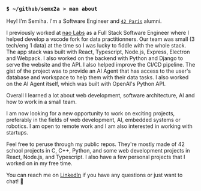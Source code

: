 ### `$ ~/github/semx2a > man about`

Hey! I'm Semiha. I'm a Software Engineer and [`42 Paris`](https://42.fr/) alumni.

I previously worked at [nao Labs](https://getnao.io) as a Full Stack Software Engineer where I helped develop a vscode fork for data practitionners. Our team was small (3 tech/eng 1 data) at the time so I was lucky to fiddle with the whole stack. The app stack was built with React, Typescript, Node.js, Express, Electron and Webpack. I also worked on the backend with Python and Django to serve the website and the API. I also helped improve the CI/CD pipeline. The gist of the project was to provide an AI Agent that has access to the user's database and workspace to help them with their data tasks. I also worked on the AI Agent itself, which was built with OpenAI's Python API.

Overall I learned a lot about web development, software architecture, AI and how to work in a small team.

I am now looking for a new opportunity to work on exciting projects, preferably in the fields of web development, AI, embedded systems or robotics. I am open to remote work and I am also interested in working with startups.

Feel free to peruse through my public repos. They're mostly made of 42 school projects in C, C++, Python, and some web development projects in React, Node.js, and Typescript. I also have a few personal projects that I worked on in my free time.

You can reach me on [LinkedIn](https://www.linkedin.com/in/semiha-beyazkilic/) if you have any questions or just want to chat! 💜
